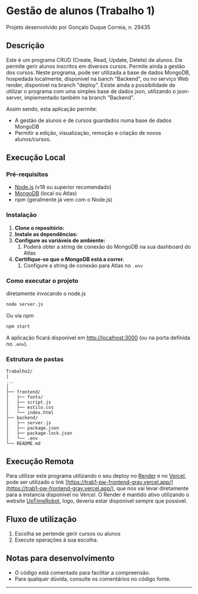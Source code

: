 # Gestão de alunos (Trabalho 1)

Projeto desenvolvido por Gonçalo Duque Correia, n. 29435

## Descrição

Este é um programa CRUD (Create, Read, Update, Delete) de alunos. Ele permite gerir alunos inscritos em diversos cursos. Permite ainda a gestão dos cursos. Neste programa, pode ser utilizada a base de dados MongoDB, hospedada localmente, disponivel na banch "Backend", ou no serviço Web render, disponivel na branch "deploy". Existe ainda a possibilidade de utilizar o programa com uma simples base de dados json, utilizando o json-server, implementado também na branch "Backend".

Assim sendo, esta aplicação permite:
- A gestão de alunos e de cursos guardados numa base de dados MongoDB
- Permitir a edição, visualização, remoção e criação de novos alunos/cursos.


## Execução Local

### Pré-requisitos
- [Node.js](https://nodejs.org/) (v18 ou superior recomendado)
- [MongoDB](https://www.mongodb.com/) (local ou Atlas)
- npm (geralmente já vem com o Node.js)


### Instalação
1. **Clone o repositório:**
2. **Instale as dependências:**
3. **Configure as variáveis de ambiente:**
    1. Poderá obter a string de conexão do MongoDB na sua dashboard do Atlas
4. **Certifique-se que o MongoDB está a correr.**
    1. Configure a string de conexão para Atlas no `.env`


### Como executar o projeto

diretamente invocando o node.js

```sh 
node server.js

```

Ou via npm

```sh
npm start

```

A aplicação ficará disponível em [http://localhost:3000](http://localhost:3000) (ou na porta definida no `.env`).


### Estrutura de pastas
``` 
Trabalho2/
│
...
│
├── frontend/
│   ├── fonts/
│   ├── script.js
│   ├── estilo.css
│   └── index.html
├── backend/
│   ├── server.js
│   ├── package.json
│   ├── package-lock.json
│   └── .env
└── README.md
```

## Execução Remota
Para utilizar este programa utilizando o seu deploy no [Render](https://render.com/) e no [Vercel](https://vercel.com/), pode ser utilizado o link [https://trab1-pw-frontend-gray.vercel.app/](https://trab1-pw-frontend-gray.vercel.app/), que nos vai levar diretamente para a instancia disponivel no Vercel.
O Render é mantido ativo utilizando o website [UpTimeRobot](https://uptimerobot.com/), logo, deveria estar disponivel sempre que possivel.

## Fluxo de utilização
1. Escolha se pertende gerir cursos ou alunos
2. Execute operações á sua escolha.

## Notas para desenvolvimento
- O código está comentado para facilitar a compreensão.
- Para qualquer dúvida, consulte os comentários no código fonte.

---
